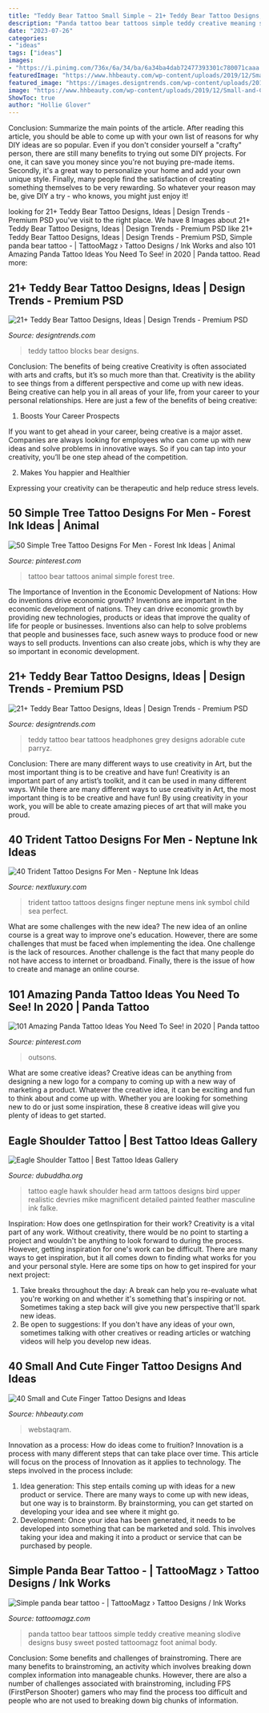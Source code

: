 ```yaml
---
title: "Teddy Bear Tattoo Small Simple ~ 21+ Teddy Bear Tattoo Designs, Ideas"
description: "Panda tattoo bear tattoos simple teddy creative meaning slodive designs busy sweet posted tattoomagz foot animal body"
date: "2023-07-26"
categories:
- "ideas"
tags: ["ideas"]
images:
- "https://i.pinimg.com/736x/6a/34/ba/6a34ba4dab72477393301c780071caaa.jpg"
featuredImage: "https://www.hhbeauty.com/wp-content/uploads/2019/12/Small-and-Cute-Finger-Tattoo-Designs-and-Ideas-13-1.jpg"
featured_image: "https://images.designtrends.com/wp-content/uploads/2016/03/08111325/Black-and-Grey-Teddy-with-Headphones.jpg"
image: "https://www.hhbeauty.com/wp-content/uploads/2019/12/Small-and-Cute-Finger-Tattoo-Designs-and-Ideas-13-1.jpg"
ShowToc: true
author: "Hollie Glover"
---
```



Conclusion: Summarize the main points of the article.
After reading this article, you should be able to come up with your own list of reasons for why DIY ideas are so popular. Even if you don't consider yourself a "crafty" person, there are still many benefits to trying out some DIY projects. For one, it can save you money since you're not buying pre-made items. Secondly, it's a great way to personalize your home and add your own unique style. Finally, many people find the satisfaction of creating something themselves to be very rewarding. So whatever your reason may be, give DIY a try - who knows, you might just enjoy it!

	

		
looking for 21+ Teddy Bear Tattoo Designs, Ideas | Design Trends - Premium PSD you've visit to the right place. We have 8 Images about 21+ Teddy Bear Tattoo Designs, Ideas | Design Trends - Premium PSD like 21+ Teddy Bear Tattoo Designs, Ideas | Design Trends - Premium PSD, Simple panda bear tattoo - | TattooMagz › Tattoo Designs / Ink Works and also 101 Amazing Panda Tattoo Ideas You Need To See! in 2020 | Panda tattoo. Read more:
		
    
## 21+ Teddy Bear Tattoo Designs, Ideas | Design Trends - Premium PSD

<img loading=lazy src="https://images.designtrends.com/wp-content/uploads/2016/03/08115823/Cute-Little-Teddy-with-Blocks-Tattoo.jpg" onerror="this.onerror=null;this.src='https://tse4.mm.bing.net/th?id=OIP.2zsPYn8ASOZJIG_9sZ7F_gHaHa&amp;pid=15.1';" alt="21+ Teddy Bear Tattoo Designs, Ideas | Design Trends - Premium PSD">

_Source: designtrends.com_

>teddy tattoo blocks bear designs. 

	

Conclusion: The benefits of being creative
Creativity is often associated with arts and crafts, but it’s so much more than that. Creativity is the ability to see things from a different perspective and come up with new ideas. Being creative can help you in all areas of your life, from your career to your personal relationships.
Here are just a few of the benefits of being creative:

1. Boosts Your Career Prospects

If you want to get ahead in your career, being creative is a major asset. Companies are always looking for employees who can come up with new ideas and solve problems in innovative ways. So if you can tap into your creativity, you’ll be one step ahead of the competition.

2. Makes You happier and Healthier

Expressing your creativity can be therapeutic and help reduce stress levels.

    
## 50 Simple Tree Tattoo Designs For Men - Forest Ink Ideas | Animal

<img loading=lazy src="https://i.pinimg.com/736x/77/e5/76/77e5763f8797ea8198944bd065037dc4.jpg" onerror="this.onerror=null;this.src='https://tse2.mm.bing.net/th?id=OIP.oNJmU2WJkJiu-i23eBEAfAHaHN&amp;pid=15.1';" alt="50 Simple Tree Tattoo Designs For Men - Forest Ink Ideas | Animal">

_Source: pinterest.com_

>tattoo bear tattoos animal simple forest tree. 

	

The Importance of Invention in the Economic Development of Nations: How do inventions drive economic growth?
Inventions are important in the economic development of nations. They can drive economic growth by providing new technologies, products or ideas that improve the quality of life for people or businesses. Inventions also can help to solve problems that people and businesses face, such asnew ways to produce food or new ways to sell products. Inventions can also create jobs, which is why they are so important in economic development.

    
## 21+ Teddy Bear Tattoo Designs, Ideas | Design Trends - Premium PSD

<img loading=lazy src="https://images.designtrends.com/wp-content/uploads/2016/03/08111325/Black-and-Grey-Teddy-with-Headphones.jpg" onerror="this.onerror=null;this.src='https://tse1.mm.bing.net/th?id=OIP.qbkmjdDvGMsaPriNDi2H1QHaHa&amp;pid=15.1';" alt="21+ Teddy Bear Tattoo Designs, Ideas | Design Trends - Premium PSD">

_Source: designtrends.com_

>teddy tattoo bear tattoos headphones grey designs adorable cute parryz. 

	

Conclusion: There are many different ways to use creativity in Art, but the most important thing is to be creative and have fun!
Creativity is an important part of any artist’s toolkit, and it can be used in many different ways. While there are many different ways to use creativity in Art, the most important thing is to be creative and have fun! By using creativity in your work, you will be able to create amazing pieces of art that will make you proud.

    
## 40 Trident Tattoo Designs For Men - Neptune Ink Ideas

<img loading=lazy src="http://nextluxury.com/wp-content/uploads/finger-guys-tattoos-with-trident-design.jpg" onerror="this.onerror=null;this.src='https://tse1.mm.bing.net/th?id=OIP.NSk0LaxC5umBpRb1wB2VegHaHa&amp;pid=15.1';" alt="40 Trident Tattoo Designs For Men - Neptune Ink Ideas">

_Source: nextluxury.com_

>trident tattoo tattoos designs finger neptune mens ink symbol child sea perfect. 

	

What are some challenges with the new idea?
The new idea of an online course is a great way to improve one's education. However, there are some challenges that must be faced when implementing the idea. One challenge is the lack of resources. Another challenge is the fact that many people do not have access to internet or broadband. Finally, there is the issue of how to create and manage an online course.

    
## 101 Amazing Panda Tattoo Ideas You Need To See! In 2020 | Panda Tattoo

<img loading=lazy src="https://i.pinimg.com/736x/6a/34/ba/6a34ba4dab72477393301c780071caaa.jpg" onerror="this.onerror=null;this.src='https://tse4.mm.bing.net/th?id=OIP.pC467aKidz7s5RIyEm7b1QHaHa&amp;pid=15.1';" alt="101 Amazing Panda Tattoo Ideas You Need To See! in 2020 | Panda tattoo">

_Source: pinterest.com_

>outsons. 

	

What are some creative ideas?
Creative ideas can be anything from designing a new logo for a company to coming up with a new way of marketing a product. Whatever the creative idea, it can be exciting and fun to think about and come up with. Whether you are looking for something new to do or just some inspiration, these 8 creative ideas will give you plenty of ideas to get started.

    
## Eagle Shoulder Tattoo | Best Tattoo Ideas Gallery

<img loading=lazy src="http://www.dubuddha.org/wp-content/uploads/2015/08/Eagle-Shoulder-Tattoo-by-Mike-DeVries.jpg" onerror="this.onerror=null;this.src='https://tse2.mm.bing.net/th?id=OIP.NKHeWRMCmrKXB6BGjSuA6QHaHa&amp;pid=15.1';" alt="Eagle Shoulder Tattoo | Best Tattoo Ideas Gallery">

_Source: dubuddha.org_

>tattoo eagle hawk shoulder head arm tattoos designs bird upper realistic devries mike magnificent detailed painted feather masculine ink falke. 

	

Inspiration: How does one getInspiration for their work?
Creativity is a vital part of any work. Without creativity, there would be no point to starting a project and wouldn't be anything to look forward to during the process. However, getting inspiration for one's work can be difficult. There are many ways to get inspiration, but it all comes down to finding what works for you and your personal style. Here are some tips on how to get inspired for your next project: 
1) Take breaks throughout the day: A break can help you re-evaluate what you're working on and whether it's something that's inspiring or not. Sometimes taking a step back will give you new perspective that'll spark new ideas. 
2) Be open to suggestions: If you don't have any ideas of your own, sometimes talking with other creatives or reading articles or watching videos will help you develop new ideas.

    
## 40 Small And Cute Finger Tattoo Designs And Ideas

<img loading=lazy src="https://www.hhbeauty.com/wp-content/uploads/2019/12/Small-and-Cute-Finger-Tattoo-Designs-and-Ideas-13-1.jpg" onerror="this.onerror=null;this.src='https://tse3.mm.bing.net/th?id=OIP.btyjWDlnquzZiUsyvvZkLQHaJ4&amp;pid=15.1';" alt="40 Small and Cute Finger Tattoo Designs and Ideas">

_Source: hhbeauty.com_

>webstaqram. 

	

Innovation as a process: How do ideas come to fruition?
Innovation is a process with many different steps that can take place over time. This article will focus on the process of Innovation as it applies to technology. The steps involved in the process include: 
1. Idea generation: This step entails coming up with ideas for a new product or service. There are many ways to come up with new ideas, but one way is to brainstorm. By brainstorming, you can get started on developing your idea and see where it might go. 
2. Development: Once your idea has been generated, it needs to be developed into something that can be marketed and sold. This involves taking your idea and making it into a product or service that can be purchased by people. 

    
## Simple Panda Bear Tattoo - | TattooMagz › Tattoo Designs / Ink Works

<img loading=lazy src="https://tattoomagz.com/wp-content/uploads/Tattoos/tattoo/Simple-panda-bear-tattoo.jpg" onerror="this.onerror=null;this.src='https://tse1.mm.bing.net/th?id=OIP.ruhPViyF30cLc4WOB2PuxQHaHa&amp;pid=15.1';" alt="Simple panda bear tattoo - | TattooMagz › Tattoo Designs / Ink Works">

_Source: tattoomagz.com_

>panda tattoo bear tattoos simple teddy creative meaning slodive designs busy sweet posted tattoomagz foot animal body. 

	

Conclusion: Some benefits and challenges of brainstroming.
There are many benefits to brainstroming, an activity which involves breaking down complex information into manageable chunks. However, there are also a number of challenges associated with brainstroming, including FPS (FirstPerson Shooter) gamers who may find the process too difficult and people who are not used to breaking down big chunks of information.

